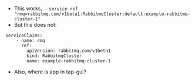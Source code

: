 - This works, ```--service-ref "rmq=rabbitmq.com/v1beta1:RabbitmqCluster:default:example-rabbitmq-cluster-1"```
- But this does not:
```
serviceClaims:
    - name: rmq
      ref:
        apiVersion: rabbitmq.com/v1beta1
        kind: RabbitmqCluster
        name: example-rabbitmq-cluster-1
```

- Also, where is app in tap-gui? 
